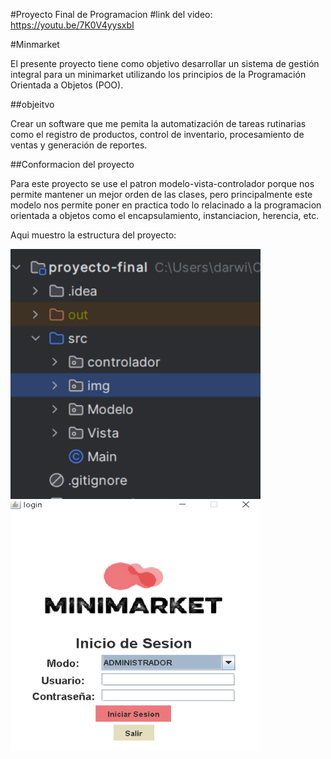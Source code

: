 #Proyecto Final de Programacion
#link del video: https://youtu.be/7K0V4yysxbI

#Minmarket

El presente proyecto tiene como objetivo desarrollar un sistema de gestión integral para un minimarket utilizando los principios de la Programación Orientada a Objetos (POO). 

##objeitvo

Crear un software que me pemita la automatización de tareas rutinarias como el registro de productos, control de inventario, procesamiento de ventas y generación de reportes.

##Conformacion del proyecto

Para este proyecto se use el patron modelo-vista-controlador porque nos permite mantener un mejor orden de las clases, pero principalmente este modelo nos permite poner en practica todo lo relacinado a la programacion orientada a objetos como el encapsulamiento, instanciacion, herencia, etc.

Aqui muestro la estructura del proyecto:

<img src="src/img/conformacion.png" alt="Captura proyecto" width="400" height="400">

<img src="src/img/loginCaptura.png" alt="Captura Login" width="400" height="400">

